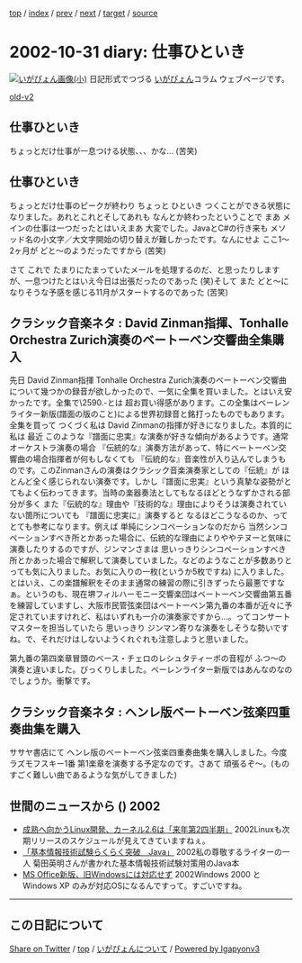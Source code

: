 [top](../index.html) 
 / [index](index.html) 
 / [prev](ig021030.html) 
 / [next](ig021101.html) 
 / [target](https://igapyon.github.io/diary/2002/ig021031.html) 
 / [source](https://github.com/igapyon/diary/blob/gh-pages/2002/ig021031.src.md) 

2002-10-31 diary: 仕事ひといき
=====================================================================================================
[![いがぴょん画像(小)](https://igapyon.github.io/diary/images/iga200306s.jpg "いがぴょん")](https://igapyon.github.io/diary/memo/memoigapyon.html) 日記形式でつづる [いがぴょん](https://igapyon.github.io/diary/memo/memoigapyon.html)コラム ウェブページです。

[old-v2](ig021031-orig.html)

## 仕事ひといき

ちょっとだけ仕事が一息つける状態、、、かな… (苦笑)


## 仕事ひといき

ちょっとだけ仕事のピークが終わり ちょっと ひといき つくことができる状態になりました。あれとこれとそしてあれも なんとか終わったということで まあ メインの仕事は一つだったとはいえまあ 大変でした。JavaとC#の行き来も メソッド名の小文字／大文字開始の切り替えが難しかったです。なんにせよ ここ1～2ヶ月が どと～のようだったですから (苦笑)

さて これで たまりにたまっていたメールを処理するのだ、と思ったりしますが、一息つけたとはいえ今日は出張だったのであった (笑)そして また どと～になりそうな予感を感じる11月がスタートするのであった (苦笑)

## クラシック音楽ネタ : David Zinman指揮、Tonhalle Orchestra Zurich演奏のベートーベン交響曲全集購入

先日 David Zinman指揮 Tonhalle Orchestra Zurich演奏のベートーベン交響曲について幾つかの録音が欲しかったので、一気に全集を買いました。とはいえ安かったです。全集で\2590.-とは 超お買い得感があります。この全集はベーレンライター新版(譜面の版のこと)による世界初録音と銘打ったものでもあります。全集を買って つくづく私は David Zinmanの指揮が好きになりました。本質的に私は 最近 このような『譜面に忠実』な演奏が好きな傾向があるようです。通常 オーケストラ演奏の場合 『伝統的な』演奏方法があって、特にベートーベン交響曲の場合指揮者が何もしなくても 『伝統的な』音楽性が入り込んでしまうものです。このZinmanさんの演奏はクラシック音楽演奏家としての『伝統』が ほとんど全く感じられない演奏です。しかし『譜面に忠実』という真摯な姿勢がとてもよく伝わってきます。当時の楽器奏法としてもなるほどとうなずかされる部分が多く また『伝統的な』理由や『技術的な』理由によりそうは演奏されていない箇所についても 『譜面に忠実に』演奏すると なるほどこうなるのか、ってとても参考になります。例えば 単純にシンコペーションなのだから 当然シンコペーションすべき所とかあった場合に、伝統的な理由によりややテヌーと気味に演奏したりするのですが、ジンマンさまは 思いっきりシンコペーションすべき所とかあった場合で解釈して演奏していました。などのようなことが多数ありとっても気に入りました。お気に入りの一枚(というか5枚ですね) に入りました。とはいえ、この楽譜解釈をそのまま通常の練習の際に引きずったら最悪ですなぁ。というのも、現在堺フィルハーモニー交響楽団はベートーベン交響曲第五番を練習していますし、大阪市民管弦楽団はベートーベン第九番の本番が近々に予定されていますけれど、私はいずれも一介の演奏家ですから…。ってコンサートマスターを担当していたら 思いっきり ジンマン寄りな演奏をしそうな勢いですね。で、それだけはしないようくれぐれも注意しようと思いました。

第九番の第四楽章冒頭のベース・チェロのレシュタティーボの音程が ふつ～の演奏と違いました。びっくりしました。ベーレンライター新版ではあんなのなのでしょうか。衝撃です。

## クラシック音楽ネタ : ヘンレ版ベートーベン弦楽四重奏曲集を購入

ササヤ書店にて ヘンレ版のベートーベン弦楽四重奏曲集を購入しました。今度ラズモフスキー1番 第1楽章を演奏する予定なのです。さあて 頑張るぞ～。(ものすごく難しい曲であるような気がしてきました)

## 世間のニュースから () 2002

* [成熟へ向かうLinux開発、カーネル2.6は「来年第2四半期」](http://www.zdnet.co.jp/news/0210/29/ne00_linux.html)  2002Linuxも次期リリースのスケジュールが見えてきていますねぇ。
* [「基本情報技術試験らくらく突破　Java」](http://www.gihyo.co.jp/books/syoseki.php/4-7741-1608-4)  2002私の尊敬するライターの一人 菊田英明さんが書かれた基本情報技術試験対策用のJava本
* [MS Office新版、旧Windowsには対応せず](http://www.zdnet.co.jp/news/0210/31/nebt_11.html)  2002Windows 2000 と Windows XP のみが対応OSになるんですって。すごいですね。


----------------------------------------------------------------------------------------------------

## この日記について

[Share on Twitter](https://twitter.com/intent/tweet?hashtags=igapyon%2Cdiary%2C%E3%81%84%E3%81%8C%E3%81%B4%E3%82%87%E3%82%93&text=%E4%BB%95%E4%BA%8B%E3%81%B2%E3%81%A8%E3%81%84%E3%81%8D&url=https%3A%2F%2Figapyon.github.io%2Fdiary%2F2002%2Fig021031.html) / [top](../index.html) / [いがぴょんについて](https://igapyon.github.io/diary/memo/memoigapyon.html) / [Powered by Igapyonv3](https://github.com/igapyon/igapyonv3)
